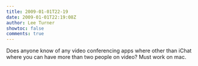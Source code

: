 ```yaml
---
title: 2009-01-01T22-19
date: 2009-01-01T22:19:08Z
author: Lee Turner
showtoc: false
comments: true
---
```


Does anyone know of any video conferencing apps where other than iChat where you can have more than two people on video?  Must work on mac.

